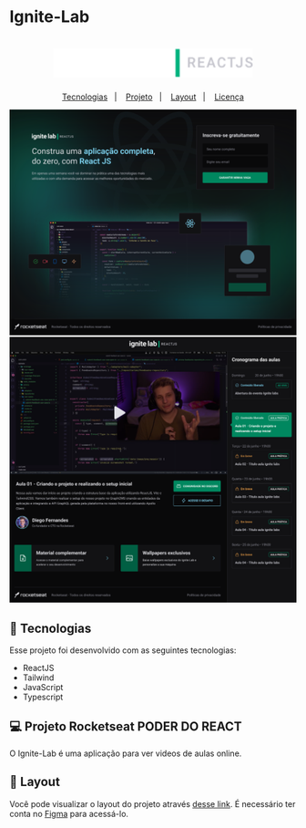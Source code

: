 # Ignite-Lab

<h1 align="center">

  <img alt="" title="" src="/src/assets/Group.png" width="350px" />



</h1>

<p align="center">
  <a href="#-tecnologias">Tecnologias</a>&nbsp;&nbsp;&nbsp;|&nbsp;&nbsp;&nbsp;
  <a href="#-projeto">Projeto</a>&nbsp;&nbsp;&nbsp;|&nbsp;&nbsp;&nbsp;
  <a href="#-layout">Layout</a>&nbsp;&nbsp;&nbsp;|&nbsp;&nbsp;&nbsp;
  <a href="#memo-licença">Licença</a>
</p>

<p align="center">

 <img src="/src/assets/LoginDesktop.png" alt="Home" />
 <img src="/src/assets/PlataformaDesktp.png" alt="Home2" />

 

## 🚀 Tecnologias

Esse projeto foi desenvolvido com as seguintes tecnologias:

- ReactJS
- Tailwind
- JavaScript
- Typescript

## 💻 Projeto Rocketseat PODER DO REACT 

O Ignite-Lab é uma aplicação para ver videos de aulas online.


## 🔖 Layout

Você pode visualizar o layout do projeto através [desse link](https://www.figma.com/file/qYTSfhr7R7sHSSCsAmguFp/Plataforma-de-evento---Ignite-Lab-(Community)?node-id=0%3A1). É necessário ter conta no [Figma](https://figma.com) para acessá-lo.



